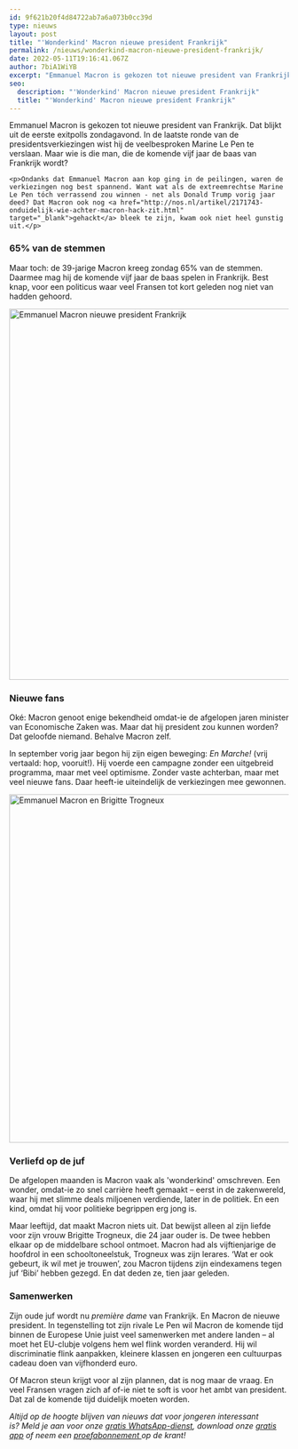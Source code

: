 ```yaml
---
id: 9f621b20f4d84722ab7a6a073b0cc39d
type: nieuws
layout: post
title: "'Wonderkind' Macron nieuwe president Frankrijk"
permalink: /nieuws/wonderkind-macron-nieuwe-president-frankrijk/
date: 2022-05-11T19:16:41.067Z
author: 7biA1WiYB
excerpt: "Emmanuel Macron is gekozen tot nieuwe president van Frankrijk. Dat blijkt uit de eerste exitpolls zondagavond. In de laatste ronde van de presidentsverkiezingen wist hij de veelbesproken Marine Le Pen te verslaan. Maar wie is die man, die de komende vijf jaar de baas van Frankrijk wordt?  "
seo:
  description: "'Wonderkind' Macron nieuwe president Frankrijk"
  title: "'Wonderkind' Macron nieuwe president Frankrijk"
---
```

Emmanuel Macron is gekozen tot nieuwe president van Frankrijk. Dat blijkt uit de eerste exitpolls zondagavond. In de laatste ronde van de presidentsverkiezingen wist hij de veelbesproken Marine Le Pen te verslaan. Maar wie is die man, die de komende vijf jaar de baas van Frankrijk wordt?  

    <p>Ondanks dat Emmanuel Macron aan kop ging in de peilingen, waren de verkiezingen nog best spannend. Want wat als de extreemrechtse Marine Le Pen tóch verrassend zou winnen - net als Donald Trump vorig jaar deed? Dat Macron ook nog <a href="http://nos.nl/artikel/2171743-onduidelijk-wie-achter-macron-hack-zit.html" target="_blank">gehackt</a> bleek te zijn, kwam ook niet heel gunstig uit.</p>
<h3>65% van de stemmen</h3>
<p>Maar toch: de 39-jarige Macron kreeg zondag 65% van de stemmen. Daarmee mag hij de komende vijf jaar de baas spelen in Frankrijk. Best knap, voor een politicus waar veel Fransen tot kort geleden nog niet van hadden gehoord. </p>
<p><div class="media media-element-container media-default"><div id="file-417115" class="file file-image file-image-png">

        
  
  <div class="content">
    <img alt="Emmanuel Macron nieuwe president Frankrijk" title="Beeld: AFP" height="668" width="1053" class="media-element file-default" data-delta="1" src="https://7dagen.netlify.app/sites/default/files/Schermafbeelding%202017-05-07%20om%2019.30.25.png">  </div>

  
</div>
</div>
<h3>Nieuwe fans</h3>
<p>Oké: Macron genoot enige bekendheid omdat-ie de afgelopen jaren minister van Economische Zaken was. Maar dat hij president zou kunnen worden? Dat geloofde niemand. Behalve Macron zelf. </p>
<p>In september vorig jaar begon hij zijn eigen beweging: <em>En Marche!</em> (vrij vertaald: hop, vooruit!). Hij voerde een campagne zonder een uitgebreid programma, maar met veel optimisme. Zonder vaste achterban, maar met veel nieuwe fans. Daar heeft-ie uiteindelijk de verkiezingen mee gewonnen.</p>
<p><div class="media media-element-container media-default"><div id="file-417116" class="file file-image file-image-png">

        
  
  <div class="content">
    <img alt="Emmanuel Macron en Brigitte Trogneux" title="Beeld: AFP" height="627" width="960" class="media-element file-default" data-delta="1" src="https://7dagen.netlify.app/sites/default/files/Schermafbeelding%202017-05-07%20om%2019.29.32.png">  </div>

  
</div>
</div>
<h3>Verliefd op de juf </h3>
<p>De afgelopen maanden is Macron vaak als 'wonderkind' omschreven. Een wonder, omdat-ie zo snel carrière heeft gemaakt – eerst in de zakenwereld, waar hij met slimme deals miljoenen verdiende, later in de politiek. En een kind, omdat hij voor politieke begrippen erg jong is. </p>
<p>Maar leeftijd, dat maakt Macron niets uit. Dat bewijst alleen al zijn liefde voor zijn vrouw Brigitte Trogneux, die 24 jaar ouder is. De twee hebben elkaar op de middelbare school ontmoet. Macron had als vijftienjarige de hoofdrol in een schooltoneelstuk, Trogneux was zijn lerares. ‘Wat er ook gebeurt, ik wil met je trouwen’, zou Macron tijdens zijn eindexamens tegen juf ‘Bibi’ hebben gezegd. En dat deden ze, tien jaar geleden. </p>
<h3>Samenwerken</h3>
<p>Zijn oude juf wordt nu <em>première dame</em> van Frankrijk. En Macron de nieuwe president. In tegenstelling tot zijn rivale Le Pen wil Macron de komende tijd binnen de Europese Unie juist veel samenwerken met andere landen – al moet het EU-clubje volgens hem wel flink worden veranderd. Hij wil discriminatie flink aanpakken, kleinere klassen en jongeren een cultuurpas cadeau doen van vijfhonderd euro. </p>
<p>Of Macron steun krijgt voor al zijn plannen, dat is nog maar de vraag. En veel Fransen vragen zich af of-ie niet te soft is voor het ambt van president. Dat zal de komende tijd duidelijk moeten worden.</p>
<p><em>Altijd op de hoogte blijven van nieuws dat voor jongeren interessant is? Meld je aan voor onze <a href="https://7dagen.netlify.app/whatsapp">gratis WhatsApp-dienst</a>, download onze <a href="https://7dagen.netlify.app/app">gratis app</a> of neem een <a href="https://abonneren.sevendays.nl/abonneren/abonnementen/ae/artikel">proefabonnement </a>op de krant!</em></p>  
